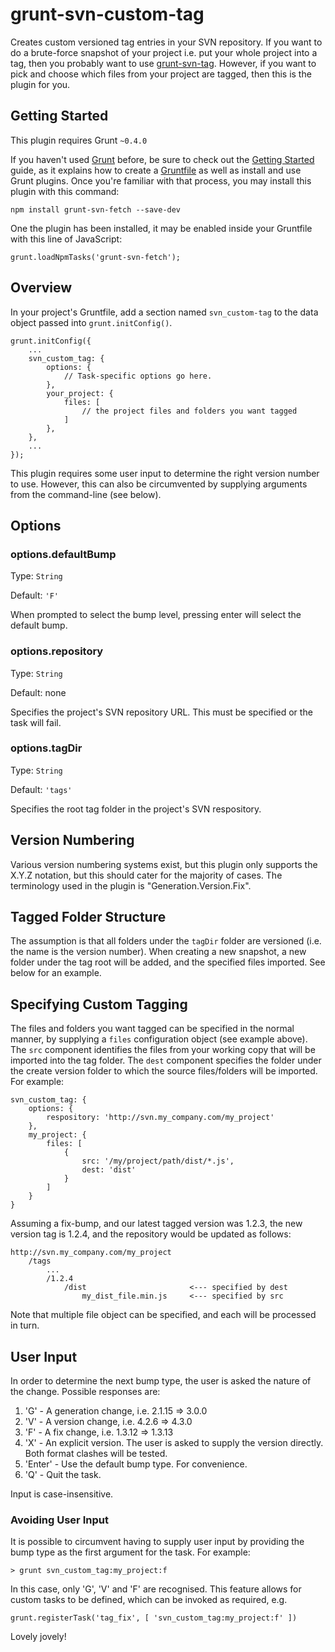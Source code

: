 # grunt-svn-custom-tag

Creates custom versioned tag entries in your SVN repository. If you want to do a brute-force snapshot of your project i.e. put your whole project into a tag, then you probably want to use [grunt-svn-tag](https://www.npmjs.com/package/grunt-svn-tag). However, if you want to pick and choose which files from your project are tagged, then this is the plugin for you.

## Getting Started
This plugin requires Grunt `~0.4.0`

If you haven't used [Grunt](http://gruntjs.com/) before, be sure to check out the [Getting Started](http://gruntjs.com/getting-started) guide, as it explains how to create a [Gruntfile](http://gruntjs.com/sample-gruntfile) as well as install and use Grunt plugins. Once you're familiar with that process, you may install this plugin with this command:

	npm install grunt-svn-fetch --save-dev

One the plugin has been installed, it may be enabled inside your Gruntfile with this line of JavaScript:

	grunt.loadNpmTasks('grunt-svn-fetch');

## Overview

In your project's Gruntfile, add a section named `svn_custom-tag` to the data object passed into `grunt.initConfig()`.

	grunt.initConfig({
		...
		svn_custom_tag: {
			options: {
				// Task-specific options go here.
			},
			your_project: {
				files: [
					// the project files and folders you want tagged
				]
			},
		},
		...
	});

This plugin requires some user input to determine the right version number to use. However, this can also be circumvented by supplying arguments from the command-line (see below).

## Options

### options.defaultBump

Type: `String`

Default: `'F'`

When prompted to select the bump level, pressing enter will select the default bump.

### options.repository

Type: `String`

Default: none

Specifies the project's SVN repository URL. This must be specified or the task will fail.

### options.tagDir

Type: `String`

Default: `'tags'`

Specifies the root tag folder in the project's SVN respository.

## Version Numbering

Various version numbering systems exist, but this plugin only supports the X.Y.Z notation, but this should cater for the majority of cases. The terminology used in the plugin is "Generation.Version.Fix".

## Tagged Folder Structure

The assumption is that all folders under the `tagDir` folder are versioned (i.e. the name is the version number). When creating a new snapshot, a new folder under the tag root will be added, and the specified files imported. See below for an example.

## Specifying Custom Tagging

The files and folders you want tagged can be specified in the normal manner, by supplying a `files` configuration object (see example above). The `src` component identifies the files from your working copy that will be imported into the tag folder. The `dest` component specifies the folder under the create version folder to which the source files/folders will be imported. For example:

	svn_custom_tag: {
		options: {
			respository: 'http://svn.my_company.com/my_project'
		},
		my_project: {
			files: [
				{
					src: '/my/project/path/dist/*.js',
					dest: 'dist'
				}
			]
		}
	}

Assuming a fix-bump, and our latest tagged version was 1.2.3, the new version tag is 1.2.4, and the repository would be updated as follows:

	http://svn.my_company.com/my_project
		/tags
			...
			/1.2.4
				/dist						<--- specified by dest
					my_dist_file.min.js		<--- specified by src

Note that multiple file object can be specified, and each will be processed in turn.

## User Input

In order to determine the next bump type, the user is asked the nature of the change. Possible responses are:

1. 'G' - A generation change, i.e. 2.1.15 => 3.0.0
2. 'V' - A version change, i.e. 4.2.6 => 4.3.0
3. 'F' - A fix change, i.e. 1.3.12 => 1.3.13
4. 'X' - An explicit version. The user is asked to supply the version directly. Both format clashes will be tested.
5. 'Enter' - Use the default bump type. For convenience.
6. 'Q' - Quit the task.

Input is case-insensitive.

### Avoiding User Input

It is possible to circumvent having to supply user input by providing the bump type as the first argument for the task. For example:

	> grunt svn_custom_tag:my_project:f

In this case, only 'G', 'V' and 'F' are recognised. This feature allows for custom tasks to be defined, which can be invoked as required, e.g.

	grunt.registerTask('tag_fix', [ 'svn_custom_tag:my_project:f' ])

Lovely jovely!
